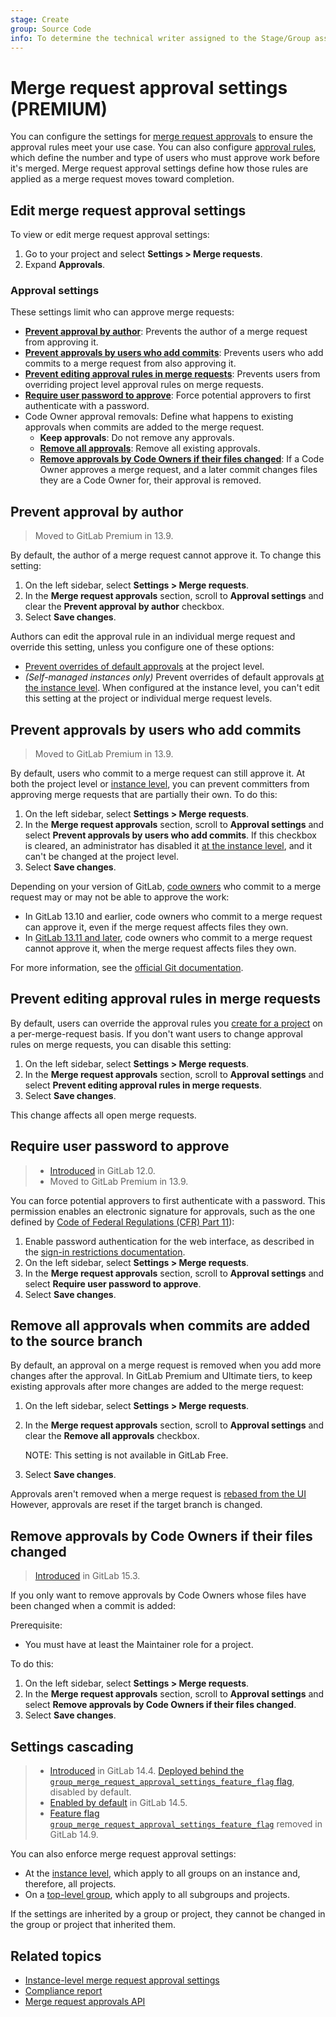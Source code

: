 ```yaml
---
stage: Create
group: Source Code
info: To determine the technical writer assigned to the Stage/Group associated with this page, see https://about.gitlab.com/handbook/product/ux/technical-writing/#assignments
---
```


# Merge request approval settings **(PREMIUM)**

You can configure the settings for [merge request approvals](index.md) to
ensure the approval rules meet your use case. You can also configure
[approval rules](rules.md), which define the number and type of users who must
approve work before it's merged. Merge request approval settings define how
those rules are applied as a merge request moves toward completion.

## Edit merge request approval settings

To view or edit merge request approval settings:

1. Go to your project and select **Settings > Merge requests**.
1. Expand **Approvals**.

### Approval settings

These settings limit who can approve merge requests:

- [**Prevent approval by author**](#prevent-approval-by-author):
  Prevents the author of a merge request from approving it.
- [**Prevent approvals by users who add commits**](#prevent-approvals-by-users-who-add-commits):
  Prevents users who add commits to a merge request from also approving it.
- [**Prevent editing approval rules in merge requests**](#prevent-editing-approval-rules-in-merge-requests):
  Prevents users from overriding project level approval rules on merge requests.
- [**Require user password to approve**](#require-user-password-to-approve):
  Force potential approvers to first authenticate with a password.
- Code Owner approval removals: Define what happens to existing approvals when
  commits are added to the merge request.
  - **Keep approvals**: Do not remove any approvals.
  - [**Remove all approvals**](#remove-all-approvals-when-commits-are-added-to-the-source-branch):
    Remove all existing approvals.
  - [**Remove approvals by Code Owners if their files changed**](#remove-approvals-by-code-owners-if-their-files-changed):
    If a Code Owner approves a merge request, and a later commit changes files
    they are a Code Owner for, their approval is removed.

## Prevent approval by author

> Moved to GitLab Premium in 13.9.

By default, the author of a merge request cannot approve it. To change this setting:

1. On the left sidebar, select **Settings > Merge requests**.
1. In the **Merge request approvals** section, scroll to **Approval settings** and
   clear the **Prevent approval by author** checkbox.
1. Select **Save changes**.

Authors can edit the approval rule in an individual merge request and override
this setting, unless you configure one of these options:

- [Prevent overrides of default approvals](#prevent-editing-approval-rules-in-merge-requests) at
  the project level.
- *(Self-managed instances only)* Prevent overrides of default approvals
  [at the instance level](../../../admin_area/merge_requests_approvals.md). When configured
  at the instance level, you can't edit this setting at the project or individual
  merge request levels.

## Prevent approvals by users who add commits

> Moved to GitLab Premium in 13.9.

By default, users who commit to a merge request can still approve it. At both
the project level or [instance level](../../../admin_area/merge_requests_approvals.md),
you can prevent committers from approving merge requests that are partially
their own. To do this:

1. On the left sidebar, select **Settings > Merge requests**.
1. In the **Merge request approvals** section, scroll to **Approval settings** and
   select **Prevent approvals by users who add commits**.
   If this checkbox is cleared, an administrator has disabled it
   [at the instance level](../../../admin_area/merge_requests_approvals.md), and
   it can't be changed at the project level.
1. Select **Save changes**.

Depending on your version of GitLab, [code owners](../../codeowners/index.md) who commit
to a merge request may or may not be able to approve the work:

- In GitLab 13.10 and earlier, code owners who commit
  to a merge request can approve it, even if the merge request affects files they own.
- In [GitLab 13.11 and later](https://gitlab.com/gitlab-org/gitlab/-/issues/331548),
  code owners who commit
  to a merge request cannot approve it, when the merge request affects files they own.

For more information, see the [official Git documentation](https://git-scm.com/book/en/v2/Git-Basics-Viewing-the-Commit-History).

## Prevent editing approval rules in merge requests

By default, users can override the approval rules you [create for a project](rules.md)
on a per-merge-request basis. If you don't want users to change approval rules
on merge requests, you can disable this setting:

1. On the left sidebar, select **Settings > Merge requests**.
1. In the **Merge request approvals** section, scroll to **Approval settings** and
   select **Prevent editing approval rules in merge requests**.
1. Select **Save changes**.

This change affects all open merge requests.

## Require user password to approve

> - [Introduced](https://gitlab.com/gitlab-org/gitlab/-/issues/5981) in GitLab 12.0.
> - Moved to GitLab Premium in 13.9.

You can force potential approvers to first authenticate with a password. This
permission enables an electronic signature for approvals, such as the one defined by
[Code of Federal Regulations (CFR) Part 11](https://www.accessdata.fda.gov/scripts/cdrh/cfdocs/cfcfr/CFRSearch.cfm?CFRPart=11&showFR=1&subpartNode=21:1.0.1.1.8.3)):

1. Enable password authentication for the web interface, as described in the
   [sign-in restrictions documentation](../../../../administration/settings/sign_in_restrictions.md#password-authentication-enabled).
1. On the left sidebar, select **Settings > Merge requests**.
1. In the **Merge request approvals** section, scroll to **Approval settings** and
   select **Require user password to approve**.
1. Select **Save changes**.

## Remove all approvals when commits are added to the source branch

By default, an approval on a merge request is removed when you add more changes
after the approval. In GitLab Premium and Ultimate tiers, to keep existing approvals
after more changes are added to the merge request:

1. On the left sidebar, select **Settings > Merge requests**.
1. In the **Merge request approvals** section, scroll to **Approval settings** and
   clear the **Remove all approvals** checkbox.

   NOTE:
   This setting is not available in GitLab Free.

1. Select **Save changes**.

Approvals aren't removed when a merge request is [rebased from the UI](../methods/index.md#rebasing-in-semi-linear-merge-methods)
However, approvals are reset if the target branch is changed.

## Remove approvals by Code Owners if their files changed

> [Introduced](https://gitlab.com/gitlab-org/gitlab/-/merge_requests/90578) in GitLab 15.3.

If you only want to remove approvals by Code Owners whose files have been changed when a commit is added:

Prerequisite:

- You must have at least the Maintainer role for a project.

To do this:

1. On the left sidebar, select **Settings > Merge requests**.
1. In the **Merge request approvals** section, scroll to **Approval settings** and
   select **Remove approvals by Code Owners if their files changed**.
1. Select **Save changes**.

## Settings cascading

> - [Introduced](https://gitlab.com/gitlab-org/gitlab/-/issues/285410) in GitLab 14.4. [Deployed behind the `group_merge_request_approval_settings_feature_flag` flag](../../../../administration/feature_flags.md), disabled by default.
> - [Enabled by default](https://gitlab.com/gitlab-org/gitlab/-/issues/285410) in GitLab 14.5.
> - [Feature flag `group_merge_request_approval_settings_feature_flag`](https://gitlab.com/gitlab-org/gitlab/-/issues/343872) removed in GitLab 14.9.

You can also enforce merge request approval settings:

- At the [instance level](../../../admin_area/merge_requests_approvals.md), which apply to all groups
  on an instance and, therefore, all projects.
- On a [top-level group](../../../group/manage.md#group-merge-request-approval-settings), which apply to all subgroups
  and projects.

If the settings are inherited by a group or project, they cannot be changed in the group or project
that inherited them.

## Related topics

- [Instance-level merge request approval settings](../../../admin_area/merge_requests_approvals.md)
- [Compliance report](../../../compliance/compliance_report/index.md)
- [Merge request approvals API](../../../../api/merge_request_approvals.md)
